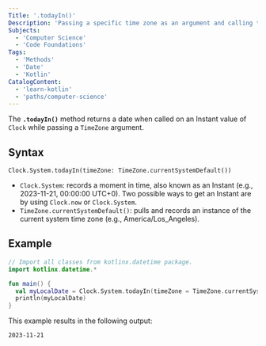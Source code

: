 ```yaml
---
Title: '.todayIn()'
Description: 'Passing a specific time zone as an argument and calling this method on an Instant value of Clock will return a date.'
Subjects:
  - 'Computer Science'
  - 'Code Foundations'
Tags:
  - 'Methods'
  - 'Date'
  - 'Kotlin'
CatalogContent:
  - 'learn-kotlin'
  - 'paths/computer-science'
---
```


The **`.todayIn()`** method returns a date when called on an Instant value of `Clock` while passing a `TimeZone` argument.

## Syntax

```pseudo
Clock.System.todayIn(timeZone: TimeZone.currentSystemDefault())
```

- `Clock.System`: records a moment in time, also known as an Instant (e.g., 2023-11-21, 00:00:00 UTC+0). Two possible ways to get an Instant are by using `Clock.now` or `Clock.System`.
- `TimeZone.currentSystemDefault()`: pulls and records an instance of the current system time zone (e.g., America/Los_Angeles).

## Example

```kotlin
// Import all classes from kotlinx.datetime package.
import kotlinx.datetime.* 

fun main() {
  val myLocalDate = Clock.System.todayIn(timeZone = TimeZone.currentSystemDefault())
  println(myLocalDate)
}
```

This example results in the following output:

```shell
2023-11-21
```